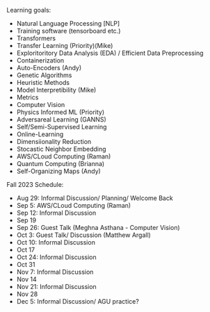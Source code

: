 Learning goals:
- Natural Language Processing [NLP]
- Training software (tensorboard etc.)
- Transformers
- Transfer Learning (Priority)(Mike)
- Exploritoritory Data Analysis (EDA) / Efficient Data Preprocessing
- Containerization 
- Auto-Encoders (Andy)
- Genetic Algorithms
- Heuristic Methods
- Model Interpretibility (Mike)
- Metrics
- Computer Vision
- Physics Informed ML (Priority)
- Adversareal Learning (GANNS)
- Self/Semi-Supervised Learning
- Online-Learning
- Dimensiionality Reduction
- Stocastic Neighbor Embedding
- AWS/CLoud Computing (Raman)
- Quantum Computing (Brianna)
- Self-Organizing Maps (Andy)


Fall 2023 Schedule:

- Aug 29: Informal Discussion/ Planning/ Welcome Back
- Sep 5: AWS/CLoud Computing (Raman)
- Sep 12: Informal Discussion
- Sep 19
- Sep 26: Guest Talk (Meghna Asthana - Computer Vision)
- Oct 3: Guest Talk/ Discussion (Matthew Argall)
- Oct 10: Informal Discussion
- Oct 17
- Oct 24: Informal Discussion
- Oct 31
- Nov 7: Informal Discussion
- Nov 14
- Nov 21: Informal Discussion
- Nov 28
- Dec 5: Informal Discussion/ AGU practice?
